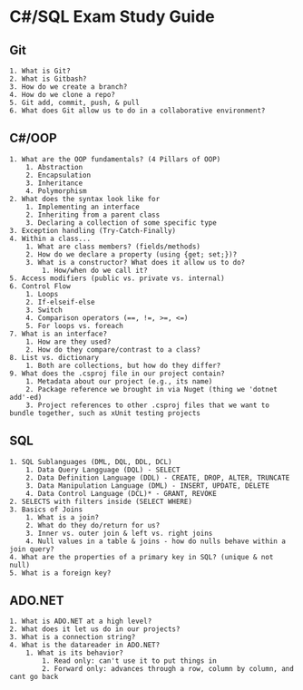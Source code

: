 # C#/SQL Exam Study Guide

## Git
    1. What is Git?
    2. What is Gitbash?
    3. How do we create a branch?
    4. How do we clone a repo?
    5. Git add, commit, push, & pull
    6. What does Git allow us to do in a collaborative environment?

## C#/OOP
    1. What are the OOP fundamentals? (4 Pillars of OOP)
        1. Abstraction
        2. Encapsulation
        3. Inheritance
        4. Polymorphism
    2. What does the syntax look like for
        1. Implementing an interface
        2. Inheriting from a parent class
        3. Declaring a collection of some specific type
    3. Exception handling (Try-Catch-Finally)
    4. Within a class...
        1. What are class members? (fields/methods)
        2. How do we declare a property (using {get; set;})?
        3. What is a constructor? What does it allow us to do?
            1. How/when do we call it?
    5. Access modifiers (public vs. private vs. internal)
    6. Control Flow
        1. Loops
        2. If-elseif-else
        3. Switch
        4. Comparison operators (==, !=, >=, <=)
        5. For loops vs. foreach
    7. What is an interface?
        1. How are they used?
        2. How do they compare/contrast to a class?
    8. List vs. dictionary
        1. Both are collections, but how do they differ?
    9. What does the .csproj file in our project contain?
        1. Metadata about our project (e.g., its name)
        2. Package reference we brought in via Nuget (thing we 'dotnet add'-ed)
        3. Project references to other .csproj files that we want to bundle together, such as xUnit testing projects

## SQL
    1. SQL Sublanguages (DML, DQL, DDL, DCL)
        1. Data Query Langguage (DQL) - SELECT
        2. Data Definition Language (DDL) - CREATE, DROP, ALTER, TRUNCATE
        3. Data Manipulation Language (DML) - INSERT, UPDATE, DELETE
        4. Data Control Language (DCL)* - GRANT, REVOKE 
    2. SELECTS with filters inside (SELECT WHERE)
    3. Basics of Joins
        1. What is a join?
        2. What do they do/return for us?
        3. Inner vs. outer join & left vs. right joins
        4. Null values in a table & joins - how do nulls behave within a join query?
    4. What are the properties of a primary key in SQL? (unique & not null)
    5. What is a foreign key?

## ADO.NET
    1. What is ADO.NET at a high level?
    2. What does it let us do in our projects?
    3. What is a connection string?
    4. What is the datareader in ADO.NET?
        1. What is its behavior?
            1. Read only: can't use it to put things in
            2. Forward only: advances through a row, column by column, and cant go back
